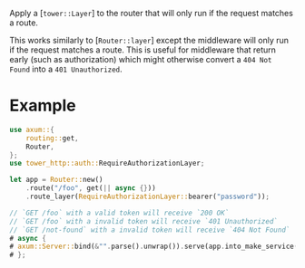 Apply a [`tower::Layer`] to the router that will only run if the request matches
a route.

This works similarly to [`Router::layer`] except the middleware will only run if
the request matches a route. This is useful for middleware that return early
(such as authorization) which might otherwise convert a `404 Not Found` into a
`401 Unauthorized`.

# Example

```rust
use axum::{
    routing::get,
    Router,
};
use tower_http::auth::RequireAuthorizationLayer;

let app = Router::new()
    .route("/foo", get(|| async {}))
    .route_layer(RequireAuthorizationLayer::bearer("password"));

// `GET /foo` with a valid token will receive `200 OK`
// `GET /foo` with a invalid token will receive `401 Unauthorized`
// `GET /not-found` with a invalid token will receive `404 Not Found`
# async {
# axum::Server::bind(&"".parse().unwrap()).serve(app.into_make_service()).await.unwrap();
# };
```

